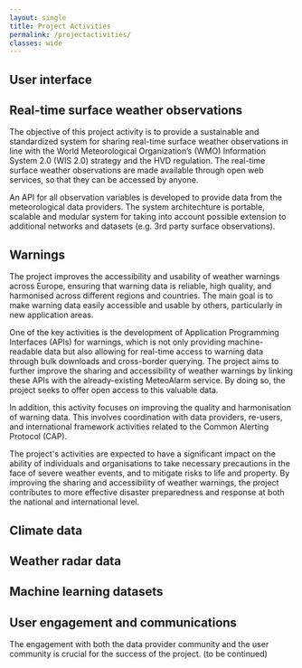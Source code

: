 ```yaml
---
layout: single
title: Project Activities
permalink: /projectactivities/
classes: wide
---
```




## User interface

## Real-time surface weather observations

The objective of this project activity is to provide a sustainable and standardized system for sharing real-time surface weather observations in line with the World
Meteorological Organization’s (WMO) Information System 2.0 (WIS 2.0) strategy and the HVD regulation. The real-time surface weather observations are made available through
open web services, so that they can be accessed by anyone. 

An API for all observation variables is developed to provide data from the meteorological data providers. The system architechture is portable, scalable and modular system 
for taking into account possible extension to additional networks and datasets (e.g. 3rd party surface observations).

## Warnings
The project improves the accessibility and usability of weather warnings across Europe, ensuring that warning data is reliable, high quality, and harmonised across different
regions and countries. The main goal is to make warning data easily accessible and usable by others, particularly in new application areas.

One of the key activities is the development of Application Programming Interfaces (APIs) for warnings, which is not only providing machine-readable data
but also allowing for real-time access to warning data through bulk downloads and cross-border querying. The project aims to further improve the sharing and accessibility of
weather warnings by linking these APIs with the already-existing MeteoAlarm service. By doing so, the project seeks to offer open access to this valuable data.

In addition, this activity focuses on improving the quality and harmonisation of warning data. This involves coordination with data providers, re-users, and
international framework activities related to the Common Alerting Protocol (CAP).

The project's activities are expected to have a significant impact on the ability of individuals and organisations to take necessary precautions in the face of severe weather
events, and to mitigate risks to life and property. By improving the sharing and accessibility of weather warnings, the project contributes to more effective disaster
preparedness and response at both the national and international level.

## Climate data

## Weather radar data

## Machine learning datasets

## User engagement and communications

The engagement with both the data provider community and the user community is crucial for the success of the project. (to be continued)
